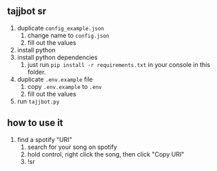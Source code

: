## tajjbot sr

1. duplicate `config_example.json`
    1. change name to `config.json`
    2. fill out the values
2. install python
3. install python dependencies
    1. just run `pip install -r requirements.txt` in your console in this folder.
4. duplicate `.env.example` file
    1. copy `.env.example` to `.env`
    2. fill out the values
5. run `tajjbot.py`

## how to use it
1. find a spotify "URI"
    1. search for your song on spotify
    2. hold control, right click the song, then click "Copy URI"
    3. !sr <uri>